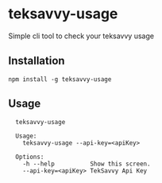# teksavvy-usage

Simple cli tool to check your teksavvy usage

## Installation

```
npm install -g teksavvy-usage
```

## Usage

```
  teksavvy-usage

  Usage:
    teksavvy-usage --api-key=<apiKey>

  Options:
    -h --help          Show this screen.
    --api-key=<apiKey> TekSavvy Api Key
```
